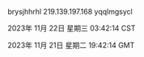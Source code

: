 brysjhhrhl 219.139.197.168 yqqlmgsycl

2023年 11月 22日 星期三 03:42:14 CST

2023年 11月 21日 星期二 19:42:14 GMT

